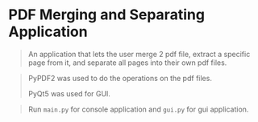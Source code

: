 # PDF Merging and Separating Application

> An application that lets the user merge 2 pdf file, extract a specific page
> from it, and separate all pages into their own pdf files.


> PyPDF2 was used to do the operations on the pdf files.
> 
> PyQt5 was used for GUI.

> Run `main.py` for console application and `gui.py` for gui application.